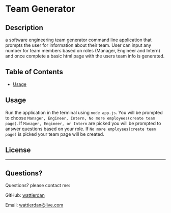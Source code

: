 # Team Generator
  
  ## Description 
  
  a software engineering team generator command line application that prompts the user for information about their team. User can input any number for team members based on roles (Manager, Engineer and Intern) and once complete a basic html page with the users team info is generated.
  ## Table of Contents
  * [Usage](#usage)
  ## Usage 
  
  Run the application in the terminal using `node app.js`. You will be prompted to choose `Manager, Engineer, Intern, No more employees(create team page)`. If `Manager, Engineer, or Intern` are picked you will be prompted to answer questions based on your role. If `No more employees(create team page)` is picked your team page will be created. 
  
  ## License
  
  
  
  ---
  
  ## Questions?
  Questions? please contact me:
 
  GitHub: [wattierdan](https://github.com/wattierdan)
  
  Email: wattierdan@live.com
  